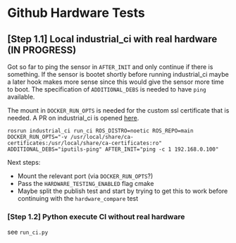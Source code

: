 # Github Hardware Tests

## [Step 1.1] Local industrial_ci with real hardware (IN PROGRESS)
Got so far to ping the sensor in `AFTER_INIT` and only continue if there is something. If the sensor is bootet shortly before running industrial_ci maybe a later hook makes more sense since this would give the sensor more time to boot. The specification of `ADDITIONAL_DEBS` is needed to have `ping` available.

The mount in `DOCKER_RUN_OPTS` is needed for the custom ssl certificate that is needed. A PR on industrial_ci is opened [here](https://github.com/ros-industrial/industrial_ci/pull/671/files).

```
rosrun industrial_ci run_ci ROS_DISTRO=noetic ROS_REPO=main DOCKER_RUN_OPTS="-v /usr/local/share/ca-certificates:/usr/local/share/ca-certificates:ro" ADDITIONAL_DEBS="iputils-ping" AFTER_INIT="ping -c 1 192.168.0.100"
```

Next steps:
- Mount the relevant port (via `DOCKER_RUN_OPTS`?)
- Pass the `HARDWARE_TESTING_ENABLED` flag cmake
- Maybe split the publish test and start by trying to get this to work before continuing with the `hardware_compare` test

### [Step 1.2] Python execute CI without real hardware
see `run_ci.py`